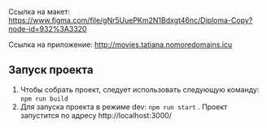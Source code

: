 Ссылка на макет: https://www.figma.com/file/gNr5UuePKm2N1Bdxgt46nc/Diploma-Copy?node-id=932%3A3320

Ссылка на приложение: http://movies.tatiana.nomoredomains.icu

## Запуск проекта

1. Чтобы собрать проект, следует использовать следующую команду: `npm run build`
2. Для запуска проекта в режиме dev: `npm run start` . Проект запустится по адресу http://localhost:3000/
